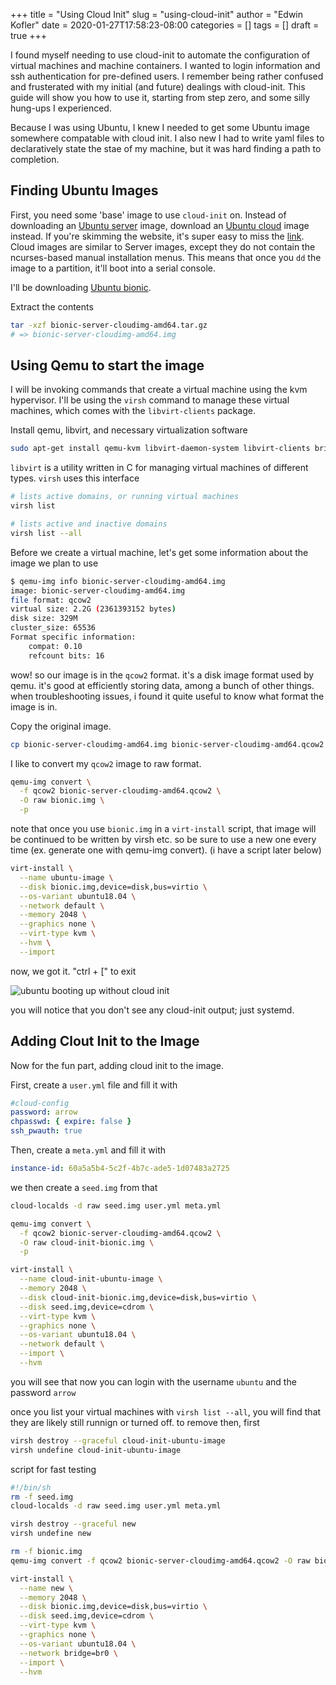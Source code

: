 +++
title = "Using Cloud Init"
slug = "using-cloud-init"
author = "Edwin Kofler"
date = 2020-01-27T17:58:23-08:00
categories = []
tags = []
draft = true
+++

I found myself needing to use cloud-init to automate the configuration of virtual machines and machine containers. I wanted to login information and ssh authentication for pre-defined users. I remember being rather confused and frusterated with my initial (and future) dealings with cloud-init. This guide will show you how to use it, starting from step zero, and some silly hung-ups I experienced.

Because I was using Ubuntu, I knew I needed to get some Ubuntu image somewhere compatable with cloud init. I also new I had to write yaml files to declaratively state the stae of my machine, but it was hard finding a path to completion.

## Finding Ubuntu Images

First, you need some 'base' image to use `cloud-init` on. Instead of downloading an [Ubuntu server](https://ubuntu.com/download/server) image, download an [Ubuntu cloud](https://ubuntu.com/download/cloud) image instead. If you're skimming the website, it's super easy to miss the [link](https://cloud-images.ubuntu.com). Cloud images are similar to Server images, except they do not contain the ncurses-based manual installation menus. This means that once you `dd` the image to a partition, it'll boot into a serial console.

I'll be downloading [Ubuntu bionic](https://cloud-images.ubuntu.com/bionic/current/bionic-server-cloudimg-amd64.tar.gz).

Extract the contents

```sh
tar -xzf bionic-server-cloudimg-amd64.tar.gz
# => bionic-server-cloudimg-amd64.img
```

## Using Qemu to start the image

I will be invoking commands that create a virtual machine using the kvm hypervisor. I'll be using the `virsh` command to manage these virtual machines, which comes with the `libvirt-clients` package.

Install qemu, libvirt, and necessary virtualization software

```sh
sudo apt-get install qemu-kvm libvirt-daemon-system libvirt-clients bridge-utils
```

`libvirt` is a utility written in C for managing virtual machines of different types. `virsh` uses this interface

```sh
# lists active domains, or running virtual machines
virsh list

# lists active and inactive domains
virsh list --all
```

Before we create a virtual machine, let's get some information about the image we plan to use

```sh
$ qemu-img info bionic-server-cloudimg-amd64.img
image: bionic-server-cloudimg-amd64.img
file format: qcow2
virtual size: 2.2G (2361393152 bytes)
disk size: 329M
cluster_size: 65536
Format specific information:
    compat: 0.10
    refcount bits: 16
```

wow! so our image is in the `qcow2` format. it's a disk image format used by qemu. it's good at efficiently storing data, among a bunch of other things. when troubleshooting issues, i found it quite useful to know what format the image is in.

Copy the original image.

```sh
cp bionic-server-cloudimg-amd64.img bionic-server-cloudimg-amd64.qcow2
```

I like to convert my `qcow2` image to raw format.

```sh
qemu-img convert \
  -f qcow2 bionic-server-cloudimg-amd64.qcow2 \
  -O raw bionic.img \
  -p
```

note that once you use `bionic.img` in a `virt-install` script, that image will be continued to be written by virsh etc. so be sure to use a new one every time (ex. generate one with qemu-img convert). (i have a script later below)

```sh
virt-install \
  --name ubuntu-image \
  --disk bionic.img,device=disk,bus=virtio \
  --os-variant ubuntu18.04 \
  --network default \
  --memory 2048 \
  --graphics none \
  --virt-type kvm \
  --hvm \
  --import
```

now, we got it. "ctrl + [" to exit

![ubuntu booting up without cloud init](/image/cloud-init/no-cloud-init.png)

you will notice that you don't see any cloud-init output; just systemd.

## Adding Clout Init to the Image

Now for the fun part, adding cloud init to the image.

First, create a `user.yml` file and fill it with

```yml
#cloud-config
password: arrow
chpasswd: { expire: false }
ssh_pwauth: true
```

Then, create a `meta.yml` and fill it with

```yml
instance-id: 60a5a5b4-5c2f-4b7c-ade5-1d07483a2725
```

we then create a `seed.img` from that

```sh
cloud-localds -d raw seed.img user.yml meta.yml
```

```sh
qemu-img convert \
  -f qcow2 bionic-server-cloudimg-amd64.qcow2 \
  -O raw cloud-init-bionic.img \
  -p
```

```sh
virt-install \
  --name cloud-init-ubuntu-image \
  --memory 2048 \
  --disk cloud-init-bionic.img,device=disk,bus=virtio \
  --disk seed.img,device=cdrom \
  --virt-type kvm \
  --graphics none \
  --os-variant ubuntu18.04 \
  --network default \
  --import \
  --hvm
```

you will see that now you can login with the username `ubuntu` and the password `arrow`

once you list your virtual machines with `virsh list --all`, you will find that they are likely still runnign or turned off. to remove then, first

```sh
virsh destroy --graceful cloud-init-ubuntu-image
virsh undefine cloud-init-ubuntu-image
```

script for fast testing

```sh
#!/bin/sh
rm -f seed.img
cloud-localds -d raw seed.img user.yml meta.yml

virsh destroy --graceful new
virsh undefine new

rm -f bionic.img
qemu-img convert -f qcow2 bionic-server-cloudimg-amd64.qcow2 -O raw bionic.img -p

virt-install \
  --name new \
  --memory 2048 \
  --disk bionic.img,device=disk,bus=virtio \
  --disk seed.img,device=cdrom \
  --virt-type kvm \
  --graphics none \
  --os-variant ubuntu18.04 \
  --network bridge=br0 \
  --import \
  --hvm
```
